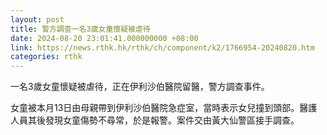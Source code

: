 ```yaml
---
layout: post
title: 警方調查一名3歲女童懷疑被虐待
date: 2024-08-20 23:01:41.000000000 +08:00
link: https://news.rthk.hk/rthk/ch/component/k2/1766954-20240820.htm
categories: rthk
---
```


一名3歲女童懷疑被虐待，正在伊利沙伯醫院留醫，警方調查事件。

女童被本月13日由母親帶到伊利沙伯醫院急症室，當時表示女兒撞到頭部。醫護人員其後發現女童傷勢不尋常，於是報警。案件交由黃大仙警區接手調查。
